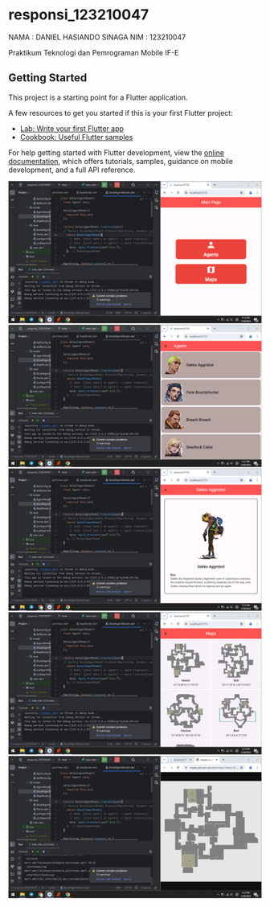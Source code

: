 # responsi_123210047

NAMA : DANIEL HASIANDO SINAGA
NIM : 123210047

Praktikum Teknologi dan Pemrograman Mobile IF-E

## Getting Started

This project is a starting point for a Flutter application.

A few resources to get you started if this is your first Flutter project:

- [Lab: Write your first Flutter app](https://docs.flutter.dev/get-started/codelab)
- [Cookbook: Useful Flutter samples](https://docs.flutter.dev/cookbook)

For help getting started with Flutter development, view the
[online documentation](https://docs.flutter.dev/), which offers tutorials,
samples, guidance on mobile development, and a full API reference.

![](https://raw.githubusercontent.com/pesuts/123210047_responsi_prak-mobile_daniel/main/Screenshot%20(2255).png) 
![](https://raw.githubusercontent.com/pesuts/123210047_responsi_prak-mobile_daniel/main/Screenshot%20(2256).png) 
![](https://raw.githubusercontent.com/pesuts/123210047_responsi_prak-mobile_daniel/main/Screenshot%20(2257).png)
![](https://raw.githubusercontent.com/pesuts/123210047_responsi_prak-mobile_daniel/main/Screenshot%20(2258).png)
![](https://raw.githubusercontent.com/pesuts/123210047_responsi_prak-mobile_daniel/main/Screenshot%20(2259).png)
